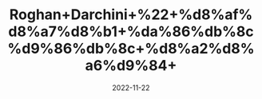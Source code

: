 ---
title: 'Roghan+Darchini+%22+%d8%af%d8%a7%d8%b1+%da%86%db%8c%d9%86%db%8c+%d8%a2%d8%a6%d9%84+'
date: '2022-11-22' 
metatag: '' 
inventory: '0' 
draft: false 
# meta description 
shortDescripton: 'Cinnamon+oil+is+used+to+reduce+the+feelings+of+depression%2c+faintness%2c+and+exhaustion.'
description: 'Oil+%22+%d8%b1%d9%88%d8%ba%d9%86+%22+%d8%aa%db%8c%d9%84'
longdescription: ''
tags: ''
brand: ''
subCategory: ''
unit: '25 ml-Pk'
sellCount: '0'
featured: True
# product Price
price: '120.0'
# Product Short Description
shortDescription: 'Cinnamon+oil+is+used+to+reduce+the+feelings+of+depression%2c+faintness%2c+and+exhaustion.'
productID: 'D5AF8543-F63C-ED11-996A-005056B3A416'
type: 'products'
category: 'Oil+%22+%d8%b1%d9%88%d8%ba%d9%86+%22+%d8%aa%db%8c%d9%84' 
thumnailproduct: 'https://eraconnect.blob.core.windows.net/product-images/aminsaddiquidawakhana/95b3ea6b-3b32-42d0-a78e-9028a115ae65.webp' 
images:
  - image: 'https://eraconnect.blob.core.windows.net/product-images/aminsaddiquidawakhana/95b3ea6b-3b32-42d0-a78e-9028a115ae65.webp'  
Variants:
---